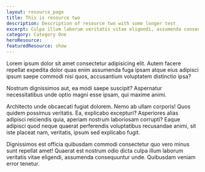 ```yaml
---
layout: resource_page
title: This is resource two
description: Description of resource two with some longer test
excerpt: Culpa illum laborum veritatis vitae eligendi, assumenda consequuntur unde. Quibusdam veniam error tenetur.
category: Category One
heroResource:
featuredResource: show
---
```


Lorem ipsum dolor sit amet consectetur adipisicing elit. Autem facere repellat expedita dolor quas enim assumenda fuga ipsam atque eius adipisci ipsum saepe commodi nisi quos, accusantium voluptatem distinctio ipsa?


Nostrum dignissimos aut, ea modi saepe suscipit? Aspernatur necessitatibus unde optio magni esse ipsam, qui maxime animi.


Architecto unde obcaecati fugiat dolorem. Nemo ab ullam corporis! Quos quidem possimus veritatis.
Ea, explicabo excepturi? Asperiores alias adipisci reiciendis quia, aperiam nostrum laboriosam corrupti? Eaque adipisci quod neque quaerat perferendis voluptatibus recusandae animi, sit iste placeat nam, veritatis, ipsum sed explicabo fugit.


Dignissimos est officia quibusdam commodi consectetur quo vero minus sunt repellat amet! Quaerat est nostrum odio dicta culpa illum laborum veritatis vitae eligendi, assumenda consequuntur unde. Quibusdam veniam error tenetur.